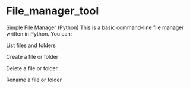# File_manager_tool

Simple File Manager (Python)
This is a basic command-line file manager written in Python.
You can:

List files and folders

Create a file or folder

Delete a file or folder

Rename a file or folder
